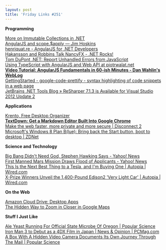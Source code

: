 ```yaml
---
layout: post
title: 'Friday Links #251'
---
```

**Programming**

[More on Immutable Collections in .NET](http://www.infoq.com/news/2013/04/Immutable-Collections)  
[AngularJS and scope.$apply — Jim Hoskins](http://jimhoskins.com/2012/12/17/angularjs-and-apply.html)  
[henriquat.re - AngularJS for .NET Developers](http://henriquat.re/)  
[Hakansson and Robbins Talk NancyFX - .NET Rocks!](http://www.dotnetrocks.com/default.aspx?showNum=857)  
[Tom DuPont .NET: Report Unhandled Errors from JavaScript](http://www.tomdupont.net/2013/04/report-unhandled-errors-from-javascript.html)  
[Using TypeScript with AngularJS and Web API at piotrwalat.net](http://www.piotrwalat.net/using-typescript-with-angularjs-and-web-api/)  
[**Video Tutorial: AngularJS Fundamentals in 60-ish Minutes - Dan Wahlin's WebLog**](http://weblogs.asp.net/dwahlin/archive/2013/04/12/video-tutorial-angularjs-fundamentals-in-60-ish-minutes.aspx)  
[GettingStarted - google-code-prettify - syntax highlighting of code snippets in a web page](https://code.google.com/p/google-code-prettify/wiki/GettingStarted)  
[JetBrains .NET Tools Blog » ReSharper 7.1.3 is Available for Visual Studio 2012 Update 2](http://blogs.jetbrains.com/dotnet/2013/04/resharper-713-is-available-for-visual-studio-2012-update-2/)

**Applications**

[Krento, Free Desktop Organizer](http://www.krento.net/)  
[**TextDown: Get a Markdown Editor Built Into Google Chrome**](http://www.makeuseof.com/dir/textdown-get-a-markdown-editor-built-into-google-chrome/)  
[Make the web faster, more private and more secure | Disconnect 2](https://disconnect.me/)  
[Microsoft's Windows 8 Plan B(lue): Bring back the Start button, boot to desktop | ZDNet](http://www.zdnet.com/microsofts-windows-8-plan-blue-bring-back-the-start-button-boot-to-desktop-7000014075/)

**Science and Technology**

[Big Bang Didn't Need God, Stephen Hawking Says - Yahoo! News](http://news.yahoo.com/big-bang-didnt-god-stephen-hawking-says-180532701.html)  
[First Manned Mars Mission Draws Flood of Applicants - Yahoo! News](http://news.yahoo.com/first-manned-mars-mission-draws-flood-applicants-140152309.html)  
[This Is the Next Best Thing to a Tesla, and I'm Buying One | Autopia | Wired.com](http://www.wired.com/autopia/2013/04/2013-fiat-500e/)  
[X-Prize Winners Unveil the 1,400-Pound Edison2 'Very Light Car' | Autopia | Wired.com](http://www.wired.com/autopia/2013/04/edison2-very-light-car-4-0/)

**On the Web**

[Amazon Cloud Drive: Desktop Apps](http://www.amazon.com/gp/feature.html?ie=UTF8&docId=1000796781&ref_=pe_234810_29236850)  
[The Hidden Way to Zoom in Closer in Google Maps](http://lifehacker.com/the-hidden-way-to-zoom-in-closer-in-google-maps-476437355)

**Stuff I Just Like**

[Ale Yeast Running For Official State Microbe Of Oregon | Popular Science](http://www.popsci.com/science/article/2013-04/beersci-oregon-wants-name-ale-yeast-its-official-microbe)  
[Iron Man 3 to Debut as a 4DX Film in Japan | News & Opinion | PCMag.com](http://www.pcmag.com/article2/0,2817,2417895,00.asp)  
[A Box With A Hidden Video Camera Documents Its Own Journey Through The Mail | Popular Science](http://www.popsci.com/technology/article/2013-04/watch-box-journey-through-mail-and-survive-tell-about-it)
